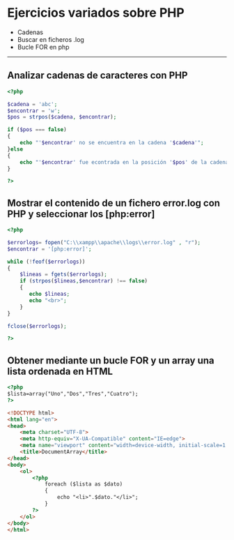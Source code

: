 # Ejercicios variados sobre PHP
- Cadenas
- Buscar en ficheros .log
- Bucle FOR en php
---------------------------------------

## Analizar cadenas de caracteres con PHP
```php
<?php

$cadena = 'abc';
$encontrar = 'w';
$pos = strpos($cadena, $encontrar);

if ($pos === false) 
{
    echo "'$encontrar' no se encuentra en la cadena '$cadena'";
}else 
{
    echo "'$encontrar' fue econtrada en la posición '$pos' de la cadena '$cadena'";
}

?>
```
## Mostrar el contenido de un fichero error.log con PHP y seleccionar los [php:error]
```php
<?php

$errorlogs= fopen("C:\\xampp\\apache\\logs\\error.log" , "r");
$encontrar = '[php:error]';

while (!feof($errorlogs))
{
    $lineas = fgets($errorlogs);
    if (strpos($lineas,$encontrar) !== false)
    {
       echo $lineas;
       echo "<br>";
    }
}

fclose($errorlogs);

?>
```
## Obtener mediante un bucle FOR y un array una lista ordenada en HTML

```html
<?php
$lista=array("Uno","Dos","Tres","Cuatro");
?>

<!DOCTYPE html>
<html lang="en">
<head>
    <meta charset="UTF-8">
    <meta http-equiv="X-UA-Compatible" content="IE=edge">
    <meta name="viewport" content="width=device-width, initial-scale=1.0">
    <title>DocumentArray</title>
</head>
<body>
    <ol>
        <?php
            foreach ($lista as $dato)
            {
                echo "<li>".$dato."</li>";
            }
        ?>
    </ol>
</body>
</html>
```
